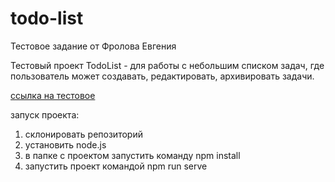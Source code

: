# todo-list

Тестовое задание от Фролова Евгения

Тестовый проект TodoList - для работы с небольшим списком задач, где пользователь может создавать, редактировать, архивировать задачи.

[ссылка на тестовое](https://vk.com/doc10258767_592437263?hash=c2bf8177edf3cbc6e0&dl=dd864c4e5f81147d77)

запуск проекта:

1. склонировать репозиторий
2. установить node.js
3. в папке с проектом запустить команду npm install
4. запустить проект командой npm run serve

